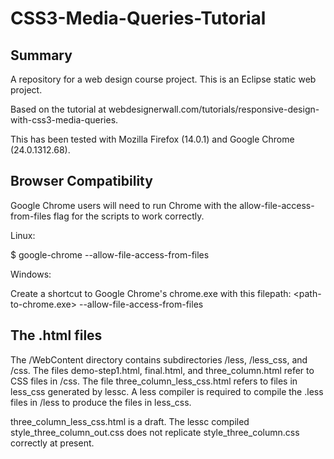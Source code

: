 CSS3-Media-Queries-Tutorial
===========================

Summary
-------
A repository for a web design course project. This is an Eclipse static web project.

Based on the tutorial at webdesignerwall.com/tutorials/responsive-design-with-css3-media-queries.

This has been tested with Mozilla Firefox (14.0.1) and Google Chrome (24.0.1312.68).

Browser Compatibility
---------------------
Google Chrome users will need to run Chrome with the allow-file-access-from-files flag for the
scripts to work correctly.

Linux:

$ google-chrome --allow-file-access-from-files

Windows:

Create a shortcut to Google Chrome's chrome.exe with this filepath:
<path-to-chrome.exe> --allow-file-access-from-files

The .html files
---------------
The /WebContent directory contains subdirectories /less, /less_css, and /css.
The files demo-step1.html, final.html, and three_column.html refer to CSS files in /css.
The file three\_column\_less\_css.html refers to files in less\_css generated by lessc. 
A less compiler is required to compile the .less files in /less to produce the
files in less\_css.

three\_column\_less\_css.html is a draft. The lessc compiled style\_three\_column\_out.css 
does not replicate style\_three\_column.css correctly at present.
